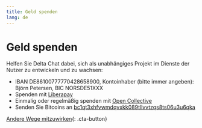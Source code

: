 ```yaml
---
title: Geld spenden
lang: de
---
```


# Geld spenden

Helfen Sie Delta Chat dabei, sich als unabhängiges Projekt im Dienste der Nutzer zu entwickeln und zu wachsen:

- IBAN DE86100777770428658900, Kontoinhaber (bitte immer angeben): Björn Petersen, BIC NORSDE51XXX
- Spenden mit [Liberapay](https://liberapay.com/delta.chat/)
- Einmalig oder regelmäßig spenden mit [Open Collective](https://opencollective.com/delta-chat/donate)
- Senden Sie Bitcoins an [bc1qt3xhfvwmdqvxkk089tllvvtzqs8ts06u3u6qka](bitcoin:bc1qt3xhfvwmdqvxkk089tllvvtzqs8ts06u3u6qka)

[Andere Wege mitzuwirken](contribute){: .cta-button}
